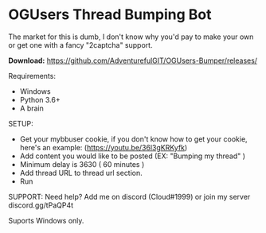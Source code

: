 # OGUsers Thread Bumping Bot

The market for this is dumb, I don't know why you'd pay to make your own or get one with a fancy "2captcha" support.

__Download:__ https://github.com/AdventurefulGIT/OGUsers-Bumper/releases/

Requirements:
- Windows
- Python 3.6+
- A brain

SETUP:
- Get your mybbuser cookie, if you don't know how to get your cookie, here's an example: (https://youtu.be/36l3gKRKyfk)
- Add content you would like to be posted (EX: "Bumping my thread" )
- Minimum delay is 3630 ( 60 minutes )
- Add thread URL to thread url section.
- Run

SUPPORT:
Need help? Add me on discord (Cloud#1999) or join my server discord.gg/tPaQP4t

Suports Windows only.
